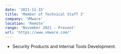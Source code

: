 ```yaml
---
date: '2021-11-15'
title: 'Member of Technical Staff 3'
company: 'VMware'
location: 'Remote'
range: 'November 2021 - Present'
url: 'https://www.vmware.com/'
---
```


- Security Products and Internal Tools Development.